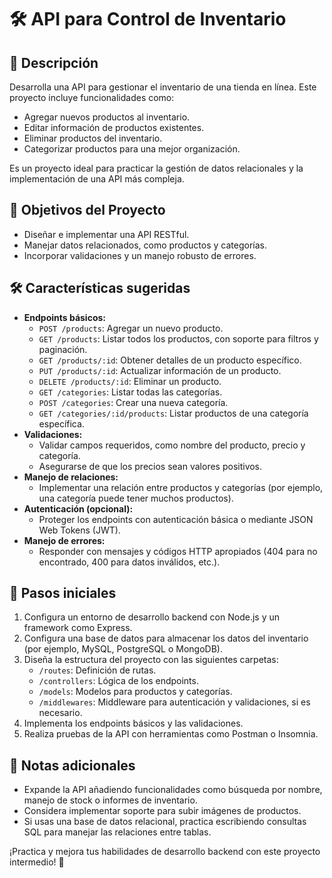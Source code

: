 # 🛠️ API para Control de Inventario

## 📝 Descripción

Desarrolla una API para gestionar el inventario de una tienda en línea. Este proyecto incluye funcionalidades como:

- Agregar nuevos productos al inventario.
- Editar información de productos existentes.
- Eliminar productos del inventario.
- Categorizar productos para una mejor organización.

Es un proyecto ideal para practicar la gestión de datos relacionales y la implementación de una API más compleja.

## 🎯 Objetivos del Proyecto

- Diseñar e implementar una API RESTful.
- Manejar datos relacionados, como productos y categorías.
- Incorporar validaciones y un manejo robusto de errores.

## 🛠️ Características sugeridas

- **Endpoints básicos:**
  - `POST /products`: Agregar un nuevo producto.
  - `GET /products`: Listar todos los productos, con soporte para filtros y paginación.
  - `GET /products/:id`: Obtener detalles de un producto específico.
  - `PUT /products/:id`: Actualizar información de un producto.
  - `DELETE /products/:id`: Eliminar un producto.
  - `GET /categories`: Listar todas las categorías.
  - `POST /categories`: Crear una nueva categoría.
  - `GET /categories/:id/products`: Listar productos de una categoría específica.
- **Validaciones:**
  - Validar campos requeridos, como nombre del producto, precio y categoría.
  - Asegurarse de que los precios sean valores positivos.
- **Manejo de relaciones:**
  - Implementar una relación entre productos y categorías (por ejemplo, una categoría puede tener muchos productos).
- **Autenticación (opcional):**
  - Proteger los endpoints con autenticación básica o mediante JSON Web Tokens (JWT).
- **Manejo de errores:**
  - Responder con mensajes y códigos HTTP apropiados (404 para no encontrado, 400 para datos inválidos, etc.).

## 🚀 Pasos iniciales

1. Configura un entorno de desarrollo backend con Node.js y un framework como Express.
2. Configura una base de datos para almacenar los datos del inventario (por ejemplo, MySQL, PostgreSQL o MongoDB).
3. Diseña la estructura del proyecto con las siguientes carpetas:
   - `/routes`: Definición de rutas.
   - `/controllers`: Lógica de los endpoints.
   - `/models`: Modelos para productos y categorías.
   - `/middlewares`: Middleware para autenticación y validaciones, si es necesario.
4. Implementa los endpoints básicos y las validaciones.
5. Realiza pruebas de la API con herramientas como Postman o Insomnia.

## 🔖 Notas adicionales

- Expande la API añadiendo funcionalidades como búsqueda por nombre, manejo de stock o informes de inventario.
- Considera implementar soporte para subir imágenes de productos.
- Si usas una base de datos relacional, practica escribiendo consultas SQL para manejar las relaciones entre tablas.

¡Practica y mejora tus habilidades de desarrollo backend con este proyecto intermedio! 🚀
